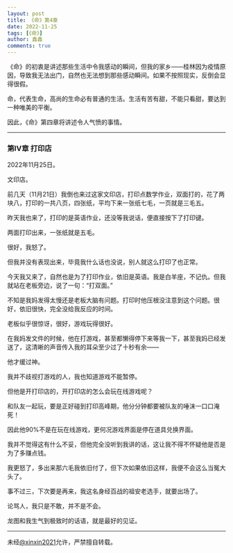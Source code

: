 ```yaml
---
layout: post
title: 《命》第4章
date: 2022-11-25
tags: [《命》]
author: 鑫鑫
comments: true
---
```


《命》的初衷是讲述那些生活中令我感动的瞬间，但我的家乡——桂林因为疫情原因，导致我无法出门，自然也无法想到那些感动瞬间。如果不按照现实，反倒会显得很假。

命，代表生命，高尚的生命必有普通的生活。生活有苦有甜，不能只看甜，要达到一种唯美的平衡。

因此，《命》第四章将讲述令人气愤的事情。

---

### 第Ⅳ章 打印店

2022年11月25日。

文印店。

前几天（11月21日）我倒也来过这家文印店，打印点数学作业，双面打的，花了两块八，打印的一共八页，四张纸，平均下来一张纸七毛，一页就是三毛五。

昨天我也来了，打印的是英语作业，还没等我说话，便直接按下了打印键。

两面打印出来，一张纸就是五毛。

很好，我怒了。

但我并没有表现出来，毕竟我什么话也没说，别人就这么打印了也正常。

今天我又来了，自然也是为了打印作业，依旧是英语。我是白羊座，不记仇。但我就站在老板旁边，说了一句：“打双面。”

不知是我妈发得太慢还是老板大脑有问题。打印时他压根没注意到这个问题。很好，依旧很快，完全没给我反应的时间。

老板似乎很惊讶，很好，游戏玩得很好。

在我妈发文件的时候，他在打游戏，甚至都懒得停下来等我一下，甚至我妈已经发送了，这清晰的声音传入我的耳朵至少过了十秒有余——

他才缓过神。

我并不歧视打游戏的人，我也知道游戏不能暂停。

但他是开打印店的，开打印店的怎么会玩在线游戏呢？

和队友一起玩，要是正好碰到打印高峰期，他分分钟都要被队友的唾沫一口口淹死！

因此他90%不是在玩在线游戏，更何况游戏界面是停在道具兑换界面。

我并不觉得这有什么不妥，但他完全没听到我讲的话，这让我不得不怀疑他是否是为了多赚点钱。

我更怒了，多出来那六毛我依旧付了，但下次如果依旧这样，我便不会这么当冤大头了。

事不过三，下次要是再来，我这名身经百战的祖安老选手，就要出场了。

论骂人，我只是不敢，并不是不会。

龙图和我生气到极致时的话语，就是最好的见证。

---

未经[@xinxin2021](mailto:blog@xinxin2021.tk)允许，严禁擅自转载。
